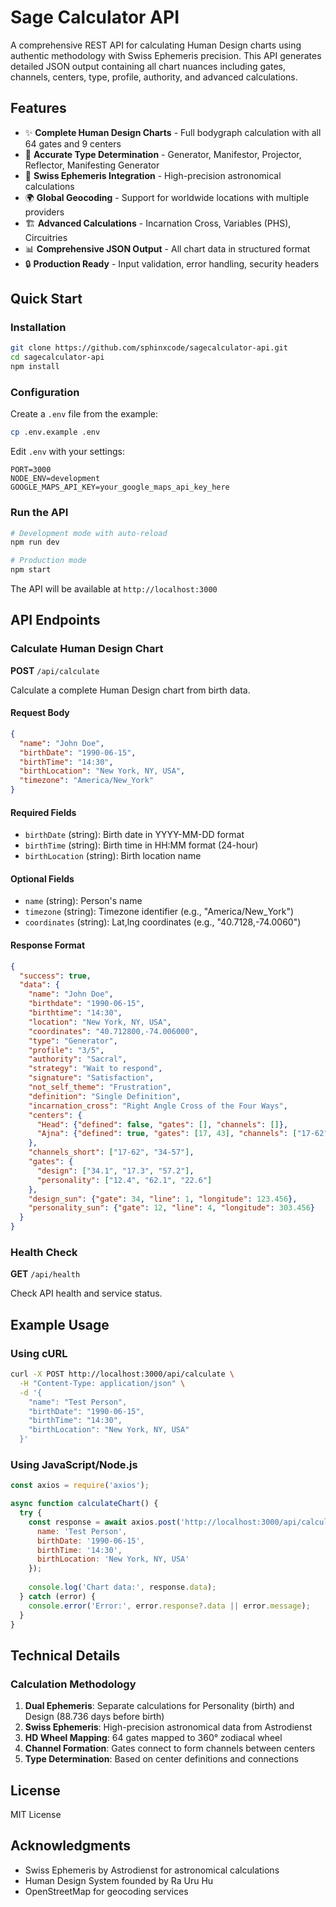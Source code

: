 # Sage Calculator API

A comprehensive REST API for calculating Human Design charts using authentic methodology with Swiss Ephemeris precision. This API generates detailed JSON output containing all chart nuances including gates, channels, centers, type, profile, authority, and advanced calculations.

## Features

- ✨ **Complete Human Design Charts** - Full bodygraph calculation with all 64 gates and 9 centers
- 🎯 **Accurate Type Determination** - Generator, Manifestor, Projector, Reflector, Manifesting Generator
- 🔮 **Swiss Ephemeris Integration** - High-precision astronomical calculations
- 🌍 **Global Geocoding** - Support for worldwide locations with multiple providers
- 🏗️ **Advanced Calculations** - Incarnation Cross, Variables (PHS), Circuitries
- 📊 **Comprehensive JSON Output** - All chart data in structured format
- 🔒 **Production Ready** - Input validation, error handling, security headers

## Quick Start

### Installation

```bash
git clone https://github.com/sphinxcode/sagecalculator-api.git
cd sagecalculator-api
npm install
```

### Configuration

Create a `.env` file from the example:

```bash
cp .env.example .env
```

Edit `.env` with your settings:

```env
PORT=3000
NODE_ENV=development
GOOGLE_MAPS_API_KEY=your_google_maps_api_key_here
```

### Run the API

```bash
# Development mode with auto-reload
npm run dev

# Production mode
npm start
```

The API will be available at `http://localhost:3000`

## API Endpoints

### Calculate Human Design Chart

**POST** `/api/calculate`

Calculate a complete Human Design chart from birth data.

#### Request Body

```json
{
  "name": "John Doe",
  "birthDate": "1990-06-15",
  "birthTime": "14:30",
  "birthLocation": "New York, NY, USA",
  "timezone": "America/New_York"
}
```

#### Required Fields
- `birthDate` (string): Birth date in YYYY-MM-DD format
- `birthTime` (string): Birth time in HH:MM format (24-hour)
- `birthLocation` (string): Birth location name

#### Optional Fields
- `name` (string): Person's name
- `timezone` (string): Timezone identifier (e.g., "America/New_York")
- `coordinates` (string): Lat,lng coordinates (e.g., "40.7128,-74.0060")

#### Response Format

```json
{
  "success": true,
  "data": {
    "name": "John Doe",
    "birthdate": "1990-06-15",
    "birthtime": "14:30",
    "location": "New York, NY, USA",
    "coordinates": "40.712800,-74.006000",
    "type": "Generator",
    "profile": "3/5",
    "authority": "Sacral",
    "strategy": "Wait to respond",
    "signature": "Satisfaction",
    "not_self_theme": "Frustration",
    "definition": "Single Definition",
    "incarnation_cross": "Right Angle Cross of the Four Ways",
    "centers": {
      "Head": {"defined": false, "gates": [], "channels": []},
      "Ajna": {"defined": true, "gates": [17, 43], "channels": ["17-62"]}
    },
    "channels_short": ["17-62", "34-57"],
    "gates": {
      "design": ["34.1", "17.3", "57.2"],
      "personality": ["12.4", "62.1", "22.6"]
    },
    "design_sun": {"gate": 34, "line": 1, "longitude": 123.456},
    "personality_sun": {"gate": 12, "line": 4, "longitude": 303.456}
  }
}
```

### Health Check

**GET** `/api/health`

Check API health and service status.

## Example Usage

### Using cURL

```bash
curl -X POST http://localhost:3000/api/calculate \
  -H "Content-Type: application/json" \
  -d '{
    "name": "Test Person",
    "birthDate": "1990-06-15",
    "birthTime": "14:30",
    "birthLocation": "New York, NY, USA"
  }'
```

### Using JavaScript/Node.js

```javascript
const axios = require('axios');

async function calculateChart() {
  try {
    const response = await axios.post('http://localhost:3000/api/calculate', {
      name: 'Test Person',
      birthDate: '1990-06-15',
      birthTime: '14:30',
      birthLocation: 'New York, NY, USA'
    });
    
    console.log('Chart data:', response.data);
  } catch (error) {
    console.error('Error:', error.response?.data || error.message);
  }
}
```

## Technical Details

### Calculation Methodology
1. **Dual Ephemeris**: Separate calculations for Personality (birth) and Design (88.736 days before birth)
2. **Swiss Ephemeris**: High-precision astronomical data from Astrodienst
3. **HD Wheel Mapping**: 64 gates mapped to 360° zodiacal wheel
4. **Channel Formation**: Gates connect to form channels between centers
5. **Type Determination**: Based on center definitions and connections

## License

MIT License

## Acknowledgments

- Swiss Ephemeris by Astrodienst for astronomical calculations
- Human Design System founded by Ra Uru Hu
- OpenStreetMap for geocoding services
